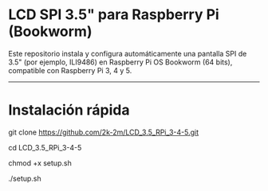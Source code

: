 # LCD SPI 3.5" para Raspberry Pi (Bookworm)

Este repositorio instala y configura automáticamente una pantalla SPI de 3.5" (por ejemplo, ILI9486) en Raspberry Pi OS Bookworm (64 bits), compatible con Raspberry Pi 3, 4 y 5.

---
# Instalación rápida

git clone https://github.com/2k-2m/LCD_3.5_RPi_3-4-5.git

cd LCD_3.5_RPi_3-4-5

chmod +x setup.sh

./setup.sh
